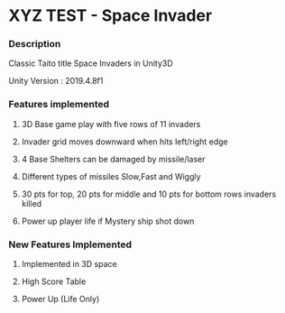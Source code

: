 # XYZ TEST - Space Invader 

### Description 

Classic Taito title Space Invaders in Unity3D

Unity Version : 2019.4.8f1

### Features implemented

1. 3D Base game play with five rows of 11 invaders

2. Invader grid moves downward when hits left/right edge

3. 4 Base Shelters can be damaged by missile/laser

4. Different types of missiles Slow,Fast and Wiggly

5. 30 pts for top, 20 pts for middle and 10 pts for bottom rows invaders killed

6. Power up player life if Mystery ship shot down


### New Features Implemented

1. Implemented in 3D space

2. High Score Table

3. Power Up (Life Only)